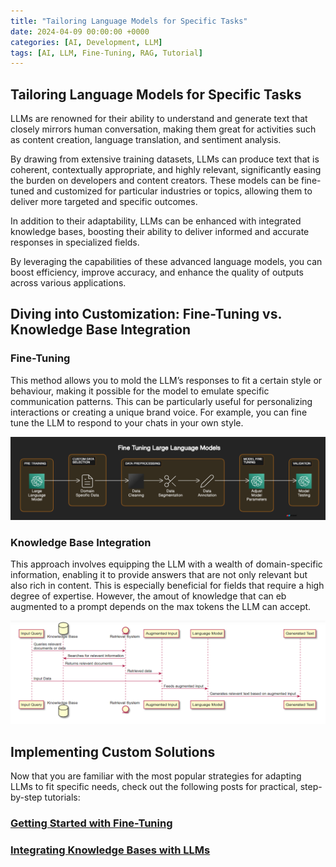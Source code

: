 ```yaml
---
title: "Tailoring Language Models for Specific Tasks"
date: 2024-04-09 00:00:00 +0000
categories: [AI, Development, LLM]
tags: [AI, LLM, Fine-Tuning, RAG, Tutorial]
---
```


## Tailoring Language Models for Specific Tasks

LLMs are renowned for their ability to understand and generate text that closely mirrors human conversation, making them great for activities such as content creation, language translation, and sentiment analysis.

By drawing from extensive training datasets, LLMs can produce text that is coherent, contextually appropriate, and highly relevant, significantly easing the burden on developers and content creators. These models can be fine-tuned and customized for particular industries or topics, allowing them to deliver more targeted and specific outcomes.

In addition to their adaptability, LLMs can be enhanced with integrated knowledge bases, boosting their ability to deliver informed and accurate responses in specialized fields.

By leveraging the capabilities of these advanced language models, you can boost efficiency, improve accuracy, and enhance the quality of outputs across various applications.

## Diving into Customization: Fine-Tuning vs. Knowledge Base Integration

### Fine-Tuning

This method allows you to mold the LLM’s responses to fit a certain style or behaviour, making it possible for the model to emulate specific communication patterns. This can be particularly useful for personalizing interactions or creating a unique brand voice. For example, you can fine tune the LLM to respond to your chats in your own style.

![Fine-Tuning](../assets/FineTuning/Fine%20tuning.png)

### Knowledge Base Integration

This approach involves equipping the LLM with a wealth of domain-specific information, enabling it to provide answers that are not only relevant but also rich in content. This is especially beneficial for fields that require a high degree of expertise. However, the amout of knowledge that can eb augmented to a prompt depends on the max tokens the LLM can accept.

![Knowledge Base Integration Diagram](../assets/RAG/Rag.png)

## Implementing Custom Solutions

Now that you are familiar with the most popular strategies for adapting LLMs to fit specific needs, check out the following posts for practical, step-by-step tutorials:

### [Getting Started with Fine-Tuning](https://micromastery.github.io/posts/fine-tuning-llms-for-behavioral-changes/)

### [Integrating Knowledge Bases with LLMs](https://micromastery.github.io/posts/knowledge-base-integration-using-rag/)
